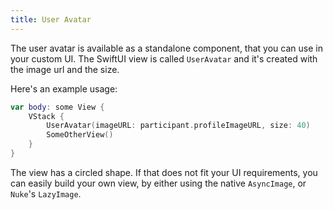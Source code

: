 ```yaml
---
title: User Avatar
---
```


The user avatar is available as a standalone component, that you can use in your custom UI. The SwiftUI view is called `UserAvatar` and it's created with the image url and the size.

Here's an example usage:

```swift
var body: some View {
    VStack {
        UserAvatar(imageURL: participant.profileImageURL, size: 40)
        SomeOtherView()
    }
}
```

The view has a circled shape. If that does not fit your UI requirements, you can easily build your own view, by either using the native `AsyncImage`, or `Nuke`'s `LazyImage`.